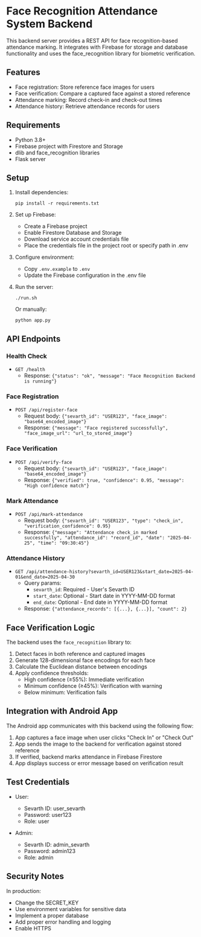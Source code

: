 # Face Recognition Attendance System Backend

This backend server provides a REST API for face recognition-based attendance marking. It integrates with Firebase for storage and database functionality and uses the face_recognition library for biometric verification.

## Features

- Face registration: Store reference face images for users
- Face verification: Compare a captured face against a stored reference
- Attendance marking: Record check-in and check-out times
- Attendance history: Retrieve attendance records for users

## Requirements

- Python 3.8+
- Firebase project with Firestore and Storage
- dlib and face_recognition libraries
- Flask server

## Setup

1. Install dependencies:
   ```
   pip install -r requirements.txt
   ```

2. Set up Firebase:
   - Create a Firebase project
   - Enable Firestore Database and Storage
   - Download service account credentials file
   - Place the credentials file in the project root or specify path in .env

3. Configure environment:
   - Copy `.env.example` to `.env`
   - Update the Firebase configuration in the .env file

4. Run the server:
   ```
   ./run.sh
   ```
   Or manually:
   ```
   python app.py
   ```

## API Endpoints

### Health Check
- `GET /health`
  - Response: `{"status": "ok", "message": "Face Recognition Backend is running"}`

### Face Registration
- `POST /api/register-face`
  - Request body: `{"sevarth_id": "USER123", "face_image": "base64_encoded_image"}`
  - Response: `{"message": "Face registered successfully", "face_image_url": "url_to_stored_image"}`

### Face Verification
- `POST /api/verify-face`
  - Request body: `{"sevarth_id": "USER123", "face_image": "base64_encoded_image"}`
  - Response: `{"verified": true, "confidence": 0.95, "message": "High confidence match"}`

### Mark Attendance
- `POST /api/mark-attendance`
  - Request body: `{"sevarth_id": "USER123", "type": "check_in", "verification_confidence": 0.95}`
  - Response: `{"message": "Attendance check_in marked successfully", "attendance_id": "record_id", "date": "2025-04-25", "time": "09:30:45"}`

### Attendance History
- `GET /api/attendance-history?sevarth_id=USER123&start_date=2025-04-01&end_date=2025-04-30`
  - Query params:
    - `sevarth_id`: Required - User's Sevarth ID
    - `start_date`: Optional - Start date in YYYY-MM-DD format
    - `end_date`: Optional - End date in YYYY-MM-DD format
  - Response: `{"attendance_records": [{...}, {...}], "count": 2}`

## Face Verification Logic

The backend uses the `face_recognition` library to:
1. Detect faces in both reference and captured images
2. Generate 128-dimensional face encodings for each face
3. Calculate the Euclidean distance between encodings
4. Apply confidence thresholds:
   - High confidence (≥55%): Immediate verification
   - Minimum confidence (≥45%): Verification with warning
   - Below minimum: Verification fails

## Integration with Android App

The Android app communicates with this backend using the following flow:
1. App captures a face image when user clicks "Check In" or "Check Out"
2. App sends the image to the backend for verification against stored reference
3. If verified, backend marks attendance in Firebase Firestore
4. App displays success or error message based on verification result

## Test Credentials

- User:
  - Sevarth ID: user_sevarth
  - Password: user123
  - Role: user

- Admin:
  - Sevarth ID: admin_sevarth
  - Password: admin123
  - Role: admin

## Security Notes

In production:
- Change the SECRET_KEY
- Use environment variables for sensitive data
- Implement a proper database
- Add proper error handling and logging
- Enable HTTPS 